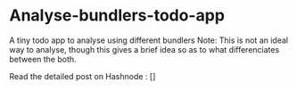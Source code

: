# Analyse-bundlers-todo-app
A tiny todo app to analyse using different bundlers
Note: This is not an ideal way to analyse, though this gives a brief idea so as to what differenciates between the both.

Read the detailed post on Hashnode : []
